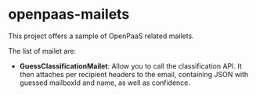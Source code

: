 # openpaas-mailets

This project offers a sample of OpenPaaS related mailets.

The list of mailet are:

 - **GuessClassificationMailet**: Allow you to call the classification API. It then attaches per recipient headers to the email, 
 containing JSON with guessed mailboxId and name, as well as confidence.